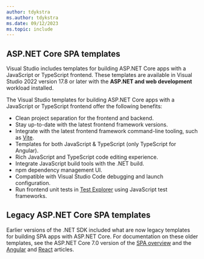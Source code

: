 ```yaml
---
author: tdykstra
ms.author: tdykstra
ms.date: 09/12/2023
ms.topic: include
---
```

## ASP.NET Core SPA templates

Visual Studio includes templates for building ASP.NET Core apps with a JavaScript or TypeScript frontend. These templates are available in Visual Studio 2022 version 17.8 or later with the **ASP.NET and web development** workload installed.

The Visual Studio templates for building ASP.NET Core apps with a JavaScript or TypeScript frontend offer the following benefits:

* Clean project separation for the frontend and backend.
* Stay up-to-date with the latest frontend framework versions.
* Integrate with the latest frontend framework command-line tooling, such as [Vite](https://vitejs.dev/).
* Templates for both JavaScript & TypeScript (only TypeScript for Angular).
* Rich JavaScript and TypeScript code editing experience.
* Integrate JavaScript build tools with the .NET build.
* npm dependency management UI.
* Compatible with Visual Studio Code debugging and launch configuration.
* Run frontend unit tests in [Test Explorer](/visualstudio/test/run-unit-tests-with-test-explorer) using JavaScript test frameworks.

## Legacy ASP.NET Core SPA templates

Earlier versions of the .NET SDK included what are now legacy templates for building SPA apps with ASP.NET Core. For documentation on these older templates, see the ASP.NET Core 7.0 version of the [SPA overview](xref:spa/intro?view=aspnetcore-7.0&preserve-view=true) and the [Angular](xref:spa/angular?view=aspnetcore-7.0&preserve-view=true&tabs=net-cli) and [React](xref:spa/react?view=aspnetcore-7.0&preserve-view=true&tabs=net-cli) articles.
